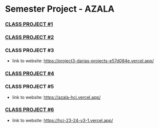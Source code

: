 ﻿# Semester Project - AZALA <!-- omit in toc -->
### [CLASS PROJECT #1](https://github.com/dariaar/HCI-23-24/tree/main/class-projects/class-project-1)

### [CLASS PROJECT #2](https://github.com/dariaar/HCI-23-24/tree/main/class-projects/class-project-2)

### CLASS PROJECT #3 
- link to website: https://project3-darias-projects-e57d084e.vercel.app/

### [CLASS PROJECT #4](https://github.com/dariaar/HCI-23-24/tree/main/class-projects/class-project-4)

### CLASS PROJECT #5
- link to website: https://azala-hci.vercel.app/

### [CLASS PROJECT #6](https://github.com/dariaar/HCI-23-24/tree/main/class-projects/class-project-6)
- link to website: https://hci-23-24-v3-1.vercel.app/





